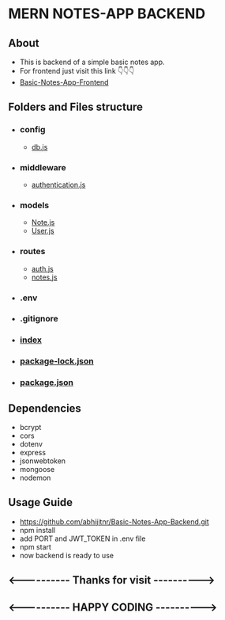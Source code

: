 # MERN NOTES-APP BACKEND

## About

- This is backend of a simple basic notes app.
- For frontend just visit this link 👇👇👇
- [Basic-Notes-App-Frontend]()

## Folders and Files structure

- ### config

  - [db.js](./config//db.js)

- ### middleware

  - [authentication.js](./middleware/authentication.js)

- ### models

  - [Note.js](./models/Note.js)
  - [User.js](./models/User.js)

- ### routes

  - [auth.js](./routes/auth.js)
  - [notes.js](./routes/notes.js)

- ### .env

- ### .gitignore

- ### [index](./index.js)

- ### [package-lock.json](./package-lock.json)

- ### [package.json](./package.json)

## Dependencies

- bcrypt
- cors
- dotenv
- express
- jsonwebtoken
- mongoose
- nodemon

## Usage Guide

- https://github.com/abhijitnr/Basic-Notes-App-Backend.git
- npm install
- add PORT and JWT_TOKEN in .env file
- npm start
- now backend is ready to use

## <---------- Thanks for visit ---------->

## <---------- HAPPY CODING ---------->
